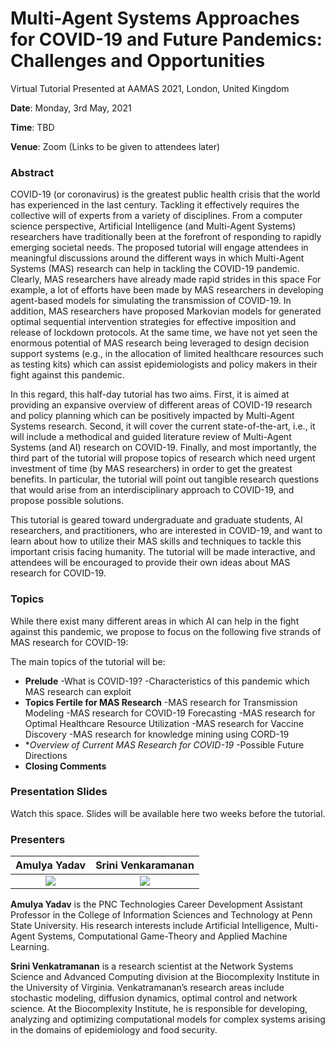 # Multi-Agent Systems Approaches for COVID-19 and Future Pandemics: Challenges and Opportunities

Virtual Tutorial Presented at AAMAS 2021, London, United Kingdom

**Date**: Monday, 3rd May, 2021

**Time**: TBD

**Venue**: Zoom (Links to be given to attendees later)

### Abstract
COVID-19 (or coronavirus) is the greatest public health crisis that the world has experienced in the last century. Tackling it effectively requires the collective will of experts from a variety of disciplines. From a computer science perspective, Artificial Intelligence (and Multi-Agent Systems) researchers have traditionally been at the forefront of responding to rapidly emerging societal needs. The proposed tutorial will engage attendees in meaningful discussions around the different ways in which Multi-Agent Systems (MAS) research can help in tackling the COVID-19 pandemic. Clearly, MAS researchers have already made rapid strides in this space For example, a lot of efforts have been made by MAS researchers in developing agent-based models for simulating the transmission of COVID-19. In addition, MAS researchers have proposed Markovian models for generated optimal sequential intervention strategies for effective imposition and release of lockdown protocols. At the same time, we have not yet seen the enormous potential of MAS research being leveraged to design decision support systems (e.g., in the allocation of limited healthcare resources such as testing kits) which can assist epidemiologists and policy makers in their fight against this pandemic.

In this regard, this half-day tutorial has two aims. First, it is aimed at providing an expansive overview of different areas of COVID-19 research and policy planning which can be positively impacted by Multi-Agent Systems research. Second, it will cover the current state-of-the-art, i.e., it will include a methodical and guided literature review of Multi-Agent Systems (and AI) research on COVID-19. Finally, and most importantly, the third part of the tutorial will propose topics of research which need urgent investment of time (by MAS researchers) in order to get the greatest benefits. In particular, the tutorial will point out tangible research questions that would arise from an interdisciplinary approach to COVID-19, and propose possible solutions.

This tutorial is geared toward undergraduate and graduate students, AI researchers, and practitioners, who are interested in COVID-19, and want to learn about how to utilize their MAS skills and techniques to tackle this important crisis facing humanity. The tutorial will be made interactive, and attendees will be encouraged to provide their own ideas about MAS research for COVID-19.

### Topics
While there exist many different areas in which AI can help in the fight against this pandemic, we propose to focus on the following five strands of MAS research for COVID-19:

The main topics of the tutorial will be:
- **Prelude**
  -What is COVID-19?
  -Characteristics of this pandemic which MAS research can exploit
- **Topics Fertile for MAS Research**
  -MAS research for Transmission Modeling
  -MAS research for COVID-19 Forecasting
  -MAS research for Optimal Healthcare Resource Utilization
  -MAS research for Vaccine Discovery
  -MAS research for knowledge mining using CORD-19
- **Overview of Current MAS Research for COVID-19*
  -Possible Future Directions
- **Closing Comments**
  
### Presentation Slides

Watch this space. Slides will be available here two weeks before the tutorial.


### Presenters

Amulya Yadav               |  Srini Venkaramanan
:-------------------------:|:-------------------------:
![](https://i.ibb.co/2ZN3fFH/rescaled.png)  |  ![](https://i.ibb.co/bJwfBdX/srini.jpg)

**Amulya Yadav** is the PNC Technologies Career Development Assistant Professor in the College of Information Sciences and Technology at Penn State University. His research interests include Artificial Intelligence, Multi-Agent Systems, Computational Game-Theory and Applied Machine Learning.

**Srini Venkatramanan** is a research scientist at the Network Systems Science and Advanced Computing division at the Biocomplexity Institute in the University of Virginia. Venkatramanan’s research areas include stochastic modeling, diffusion dynamics, optimal control and network science. At the Biocomplexity Institute, he is responsible for developing, analyzing and optimizing computational models for complex systems arising in the domains of epidemiology and food security.
